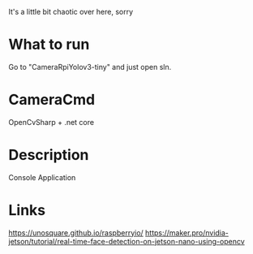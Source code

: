 It's a little bit chaotic over here, sorry

# What to run
Go to "CameraRpiYolov3-tiny" and just open sln.

# CameraCmd
OpenCvSharp + .net core

# Description
Console Application

# Links
https://unosquare.github.io/raspberryio/
https://maker.pro/nvidia-jetson/tutorial/real-time-face-detection-on-jetson-nano-using-opencv
